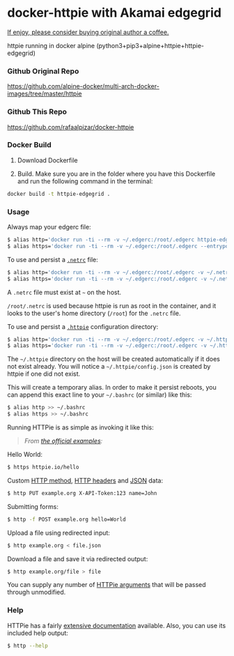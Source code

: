 # docker-httpie with Akamai edgegrid

[If enjoy, please consider buying original author a coffee.](https://www.buymeacoffee.com/ozbillwang)

httpie running in docker alpine (python3+pip3+alpine+httpie+httpie-edgegrid)

### Github Original Repo

https://github.com/alpine-docker/multi-arch-docker-images/tree/master/httpie

### Github This Repo

https://github.com/rafaalpizar/docker-httpie

### Docker Build

1. Download Dockerfile

2. Build. Make sure you are in the folder where you have this Dockerfile and run the following command in the terminal:

```bash
docker build -t httpie-edgegrid .
```

### Usage
Always map your edgerc file:

```bash
$ alias http='docker run -ti --rm -v ~/.edgerc:/root/.edgerc httpie-edgegrid'
$ alias https='docker run -ti --rm -v ~/.edgerc:/root/.edgerc --entrypoint=https httpie-edgegrid'
```

To use and persist a [`.netrc`](https://httpie.org/docs#netrc) file:

```bash
$ alias http='docker run -ti --rm -v ~/.edgerc:/root/.edgerc -v ~/.netrc:/root/.netrc httpie-edgegrid'
$ alias https='docker run -ti --rm -v ~/.edgerc:/root/.edgerc -v ~/.netrc:/root/.netrc --entrypoint=https httpie-edgegrid'
```

A `.netrc` file must exist at `~` on the host.

`/root/.netrc` is used because httpie is run as root in the container, and it
looks to the user's home directory (`/root`) for the `.netrc` file.

To use and persist a [`.httpie`](https://httpie.org/docs#config) configuration
directory:

```bash
$ alias http='docker run -ti --rm -v ~/.edgerc:/root/.edgerc -v ~/.httpie:/root/.httpie httpie-edgegrid'
$ alias https='docker run -ti --rm -v ~/.edgerc:/root/.edgerc -v ~/.httpie:/root/.httpie --entrypoint=https httpie-edgegrid'
```

The `~/.httpie` directory on the host will be created automatically if it does
not exist already. You will notice a `~/.httpie/config.json` is created by
httpie if one did not exist.

This will create a temporary alias. In order to make it persist reboots,
you can append this exact line to your `~/.bashrc` (or similar) like this:

```bash
$ alias http >> ~/.bashrc
$ alias https >> ~/.bashrc
```

Running HTTPie is as simple as invoking it like this:

> _From [the official examples](https://github.com/jakubroztocil/httpie#examples):_

Hello World:

```bash
$ https httpie.io/hello
```

Custom [HTTP method](https://httpie.io/docs#http-method), [HTTP headers](https://httpie.io/docs#http-headers) and [JSON](https://httpie.io/docs#json) data:

```bash
$ http PUT example.org X-API-Token:123 name=John
```

Submitting forms:

```bash
$ http -f POST example.org hello=World
```

Upload a file using redirected input:

```bash
$ http example.org < file.json
```

Download a file and save it via redirected output:

```bash
$ http example.org/file > file
```

You can supply any number of [HTTPie arguments](https://github.com/jakubroztocil/httpie#readme)
that will be passed through unmodified.

### Help

HTTPie has a fairly [extensive documentation](https://github.com/jakubroztocil/httpie#readme) available.
Also, you can use its included help output:

```bash
$ http --help
```
